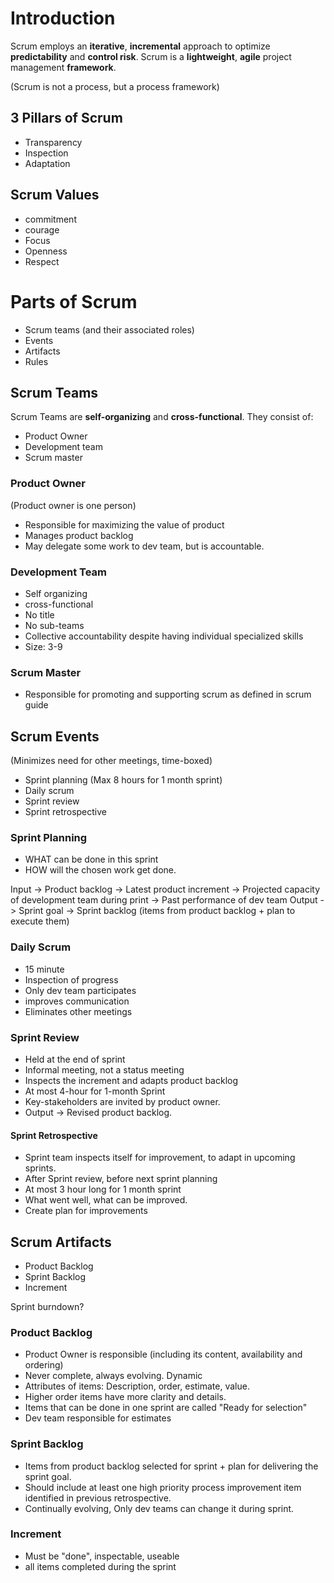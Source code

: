 # Introduction
Scrum employs an **iterative**, **incremental** approach to optimize **predictability** and **control risk**.
Scrum is a **lightweight**, **agile** project management **framework**.

(Scrum is not a process, but a process framework)

## 3 Pillars of Scrum

 - Transparency 
 - Inspection 
 - Adaptation

## Scrum Values

 - commitment 
 - courage 
 - Focus 
 - Openness 
 - Respect

# Parts of Scrum

 - Scrum teams (and their associated roles) 
 - Events 
 - Artifacts 
 - Rules

## Scrum Teams 
Scrum Teams are **self-organizing** and **cross-functional**. They consist of:

 - Product Owner   
 - Development team   
 - Scrum master

### Product Owner
(Product owner is one person)

 - Responsible for maximizing the value of product 
 - Manages product backlog 
 - May delegate some work to dev team, but is accountable.

### Development Team

 - Self organizing 
 - cross-functional 
 - No title 
 - No sub-teams 
 - Collective accountability despite having individual specialized skills 
 - Size: 3-9

### Scrum Master

 - Responsible for promoting and supporting scrum as defined in scrum
   guide

## Scrum Events
(Minimizes need for other meetings, time-boxed)

 - Sprint planning (Max 8 hours for 1 month sprint) 
 - Daily scrum 
 - Sprint review 
 - Sprint retrospective

### Sprint Planning

 - WHAT can be done in this sprint 
 - HOW will the chosen work get done.

Input
	-> Product backlog
	-> Latest product increment
	-> Projected capacity of development team during print
	-> Past performance of dev team
Output
	-> Sprint goal
	-> Sprint backlog (items from product backlog + plan to execute them)

### Daily Scrum
- 15 minute
- Inspection of progress 
- Only dev team participates
- improves communication
- Eliminates other meetings

### Sprint Review
- Held at the end of sprint
- Informal meeting, not a status meeting
- Inspects the increment and adapts product backlog
- At most 4-hour for 1-month Sprint
- Key-stakeholders are invited by product owner.
- Output -> Revised product backlog.

#### Sprint Retrospective
- Sprint team inspects itself for improvement, to adapt in upcoming sprints.
- After Sprint review, before next sprint planning
- At most 3 hour long for 1 month sprint
- What went well, what can be improved.
- Create plan for improvements

## Scrum Artifacts
- Product Backlog
- Sprint Backlog
- Increment

Sprint burndown?

### Product Backlog
- Product Owner is responsible (including its content, availability and ordering)
- Never complete, always evolving. Dynamic
- Attributes of items: Description, order, estimate, value.
- Higher order items have more clarity and details.
- Items that can be done in one sprint are called "Ready for selection"
- Dev team responsible for estimates

### Sprint Backlog
- Items from product backlog selected for sprint + plan for delivering the sprint goal.
- Should include at least one high priority process improvement item identified in previous retrospective.
- Continually evolving, Only dev teams can change it during sprint.

### Increment
- Must be "done", inspectable, useable
- all items completed during the sprint





<!--stackedit_data:
eyJoaXN0b3J5IjpbLTE1Mzc5NjU2MzcsLTQ2NzMzOTk2NCwtNz
M0MDcyOTU2XX0=
-->